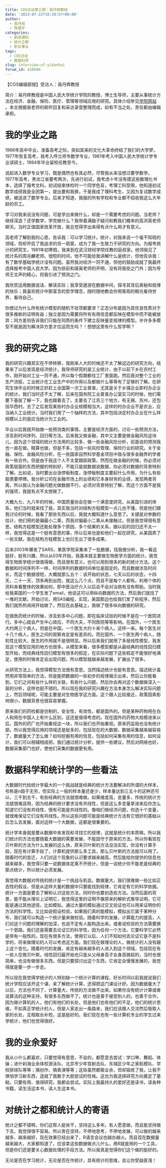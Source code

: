 ```yaml
---
title: COS访谈第三期：易丹辉教授
date: '2013-07-22T10:39:57+00:00'
author:
  - 易丹辉
  - 陈堰平
categories:
  - 新闻通知
  - 统计之都
  - 职业事业
tags:
  - COS访谈
  - 数据科学
slug: interview-of-yidanhui
forum_id: 418946
---
```


【COS编辑部按】受访人：易丹辉教授


简介：易丹辉教授是中国人民大学统计学院的教授，博士生导师，主要从事统计方法在经济、金融、保险、医疗、管理等领域应用的研究。具体介绍参见[学院网站](http://stat.ruc.edu.cn/a/jiaoxuetuandui/jiaoyanshi/2011/0219/129.html) 。本文根据易老师的邮件回复和采访录音整理而成，如有不当之处，责任都由编辑承担。


# 我的学业之路

1966年高中毕业，准备高考之际，突如其来的文化大革命终结了我们的大学梦。1977年恢复高考，我考入呼兰师专数学专业，1981年考入中国人民大学统计学专业读硕士，1984年毕业留校任教至今。

说起进入数学专业学习，既是偶然也有其必然，尽管我从来没想过要学数学。1977年高考，黑龙江省要考两次，先进行初试，我考虑十年没有摸这些数理化书本，选择了报考文科。初试结束体检时一个同学色盲，考理工科受限，他知道初试数学成绩我是全团第一，提出要和我换，于是我成了理科考生，又因为复试数学成绩，被送进了数学专业。后来才知道，我报的所有学校和专业都不招收我这么大年龄的农工。

学习对我来说没有问题，可是学出来做什么，却是一个需要考虑的问题。当老师？继续深造？还学数学，学完做什么？我带着满脑子疑问和教我们概率的高洪英老师聊天。当时正值国家改革开放，我总觉得学出来得有点什么用才有意义。

高老师了解到我的心思，告诉我：可以学习统计。统计，对我来说一个毫不知晓的领域，但却开启了我追求的另一扇窗，成为了我一生致力于研究的方向。为报考统计的研究生，1981年初寒假，我来到在武汉财经学院任教的庭叔家。他领我见了统计系的周兆麟老师。很短的时间，他不可能给我讲解什么是统计，但他告诉我：有了数学基础学统计没有问题。虽然我对经济一窍不通，但他的鼓励成就了我最终选择报考中国人民大学。因为徐前和唐寅老师的开明，没有将我拒之门外；因为导师王文声的精心，将我引进了预测之门。

我欣赏运用数据说话、解读实际；我享受遨游在数据中间，探寻其背后奥秘和规律的快乐；我喜欢统计中那富含的哲学理念，随时随地教会你用客观的眼光看待世界、看待自己。

你想过为什么所有统计模型的随机干扰项都要求？正态分布是因为其优良性质对于很多推断的证明有益；独立是因为需要将所有有用信息都反映在模型中而不能被放弃；同方差则告诉我们只能在同质的条件下建立反映量变规律的模型。许许多多模型不就是因为解决异方差才应运而生吗？！想想这里有什么哲学啊？



# 我的研究之路

我的研究兴趣其实在不停转移，我刚来人大的时候还不太了解这边的研究方向，结果来了以后发现是经济统计，我导师研究的是工业统计，由于以前下乡在农村工作，刚开始对工业一窍不通，所以每个假期都往工厂里面跑。然后我对整个工业的生产流程，工业统计在工业生产中的作用以及都做什么等等有了足够的了解。在研究生快毕业的时候正好赶上全国第一次工业普查，尤其是关于乡镇企业即村办企业的统计。我们当时还不太了解，后来在国务院工业普查办公室实习的时候，他们需要下基层了解一下，我也跟着去了。主要去了江苏三个地方，有无锡、苏州，还包括华西村。去了之后发现某些村办企业规模相当大，这样的村办企业不是农业，应当纳入工业统计。当时我们用了一个抽样的方法，其中包括决定村办企业在什么样规模以上的是应当统计为工业的。

毕业以后我就开始做一些预测类的事情，主要是经济方面的，讨论一些预测方法，涉及到时间序列、回归等方法。后来我又做金融，其中又主要是做金融风险这块儿，因为这个领域的统计方法用的比较多，做一些金融风险分析，前面说的预测我也一直在做。精算也做，但是不多，包括一些风险管理、保险行业的研究。关于金融、保险、金融风险分析，在一些国家自然科学基金项目中我与很多金融界的学者有一些合作。但是由于我这个人不太爱跟踪政策，然而在做金融的时候，你必须对政策层面的东西把握的特别好，不能只是就数据说数据，你必须对数据的背景特别了解。比如说，当时要出台涨停板制度，涨停板制度主要起什么作用，为什么有些股票要停牌。我分析公司在金融市场上的业绩和它本身财务的业绩，发现两者背离，所以我认为金融问题光做数据不行，必须对背景特别了解，而这个方面不是我的强项，我就有点不太想做了。

大概九七、九八年的时候，中国质量协会在做一个满意度研究，从美国引进的体系，他们当时就来找了我，其实我当时对结构方程模型一点儿也不懂，但是他们跟我讨论的时候，我看了那些东西以后，我就大概知道什么意思了。关键是对参数的估计，他们用的是偏最小二乘，而我对偏最小二乘从未接触过，但是我觉得很有意思。结构方程模型还能处理多个原因、多个结果的关系，跟以前的回归还不太一样，我觉得这是一个挺有意思的事，所以后来也是和他们一起在研究，从美国弄了一些文献。我在结构方程模型上也衍生出了很多成果。

后来2003年爆发了SARS，某医学院采集来了一批数据，找我做分析，我一看这挺好，挺有兴趣，所以从03年开始，我基本就主要做生物医学方面的统计。我觉得生物医学统计很值得做，而且很有意义，也可以用到很多的新的统计方法。这个数据和时间序列不一样，时间序列的数据时间单位是固定的，而且数据涉及时间长，而这个数据很短，大概就那么五个：该开始的状态，七天以后的状态，十四天，二十一天，顶多再到出院，就这么几个点，而且不是每个人都有。利用个体的资料来看整体的效果如何，即中医治疗介入以后会不会对治病有没有帮助。当时我给我美国的一个学生发了email，他说这可以用纵向数据的方法，然后我们就找了一堆的文献，开始讨论，用SAS编程，实现，美国那边也给我们发了些程序，然后我们就热热闹闹开始做了。然后在此基础上，我做了很多纵向数据的研究。

在做医药统计的时候，涉及到多中心问题，即在临床试验的时候不是在一个医院进行。多中心就会产生中心效应，不同大夫，不同医院等等影响。在国外，一个医生大约两三个病人，但是在中国，一个医生大约十来个病人。这样一来。每个医生对十几个病人，医生之间的观察肯定是有差异的。而在国外，一个医生两个病人，随机性比较大，医生的作用就不是很明显。所以后来我们就用了多层线性模型，我发现这个模型应用的地方也很多。从模型来看，很多模型都是从最经典的线性回归模型开始，而经典线性回归模型有很多的假定，在实际问题下这些假定不能很好地满足，使用的时候肯定会出现问题，所以模型就越来越发展，扩展出了很多。

从研究方法上，我觉得模型方法很有意思，当然描述统计也挺有意思。描述统计虽然用非常简单的方法，但是能把数据的一些初步的规律揭示出来，然后让你能看到，它们之间有些什么样的关联，有些什么问题，然后你会再对这个数据做深入一层的分析，这样也挺不错的。所以现在我的研究兴趣在方法本身怎么解决实际问题上，然后领域呢，可能主要是对生物医学这方面。这个跟人比较接近，政策因素影响很小，数据背景也很容易掌握。

原来我们的药检都是仿制的，安全性，有效性，都是国外的。但是某种药物用在白人和用在中国人上有什么区别，这还是值得考虑的。现在国外的药物大规模进来以后，国外的药厂也开始重视这一块，所以我们也开始重视。原来药监局也没有统计部。所以我觉得应用的领域还是挺多的，包括现在的大数据，数据采集越来越容易了，数据量大了怎么做？如何挖掘有用的信息，包括如何采集有用的信息，如何设计，我们可以相辅相成把，我们通过统计分析，提供一些建议，然后对网络也好，数据采集部门也好，使他们采集的数据更有用。

# 数据科学和统计学的一些看法

大数据时代给统计学最大的一个挑战就是经典的统计方法要解决的所谓的大样本，号称是n趋于无穷，但实际上一般的样本量还是少，样本量达到三五十的这种还可以，三千到五千，有些经典的方法就很难做。如果维度高，变量多，传统的统计方法就很难适用，因为经典的统计要求没有共线性，但是这么多变量拿进来后你怎么知道它们没有共线性，很有可能是共线性的。像咱们做经济问题，你选十个变量，就很难保证它们没有共线性。所以这些问题可能是经典统计方法有它很好的基础以后怎么去发展，面对这样一个大数据，这都是很重要的。

统计学本身就是要从数据中来发现和寻找它的规律，这就是统计的本质嘛。所以我们统计的方法也要随着大数据的需要发展，不能固守于原来的方法。所以你看现在贝叶斯的方法为什么发展的这么快，原来贝叶斯的方法没法实现，你没有计算手段，现在有计算手段了，计算机提供那么多工具，那么贝叶斯的方法就可以用了。随着时代的变迁，人们对这个现象的认识要求越来越高，然后能给你提供的信息也越来越多，我觉得只要一说数据肯定离不开统计，但是一谈统计你不能老是经典的那点统计，所以统计必须发展。

我觉得大数据对传统的统计是一个挑战与机会。数据量大，我们很难做一些比如正态性的假设，但是从这样大量的数据中只要能找到规律，它肯定有它的科学依据。统计一方面是要去了解和认识这些方法，同时你也要创造些方法。当然后面的背景，能不能从理论上证明它，我觉得这里的证明不像原来的解析式推导证明，它可能是通过其他途径，比如模拟。通过大量的模拟通过交叉验证也可以用来证明你的方法的科学性。又比如说假设检验，如果我们真的能模拟，模拟出它属于某种分布，我们就可以构造一个统计量来做检验。随着科学的发展，计算能力的提高，人们对这个问题的理解的加深，也说不定有人能构造出来。或者说检验的方法需要换一个思路。我们还是需要去论证它的科学性，因为任何一个方法，它要科学它必然是带有一般性的。现在有很多方法，使用它以后，人们不知如何去论证它是不是科学的，将来做理论的人可以考虑这方面。我们现在做理论的人，做统计的人没有跟上这个变化。随着时代的发展，肯定有越来越多的人进入到这个领域，包括现在有一些人在做贝叶斯。线性回归最开始也只是从父母身高子女身高做起的，当时也很简单，也没有做很多东西。但是只要探讨出这个东西，它肯定会慢慢发展的，我觉得就是要一步一步走。

所以现在我觉得学统计的人特别缺一个统计计算的课程，好长时间以前我就说我们统计学院应该开这个课，来了解统计计算，还得把这门课设计好。因为数据量大了以后，方法也不同了，计算量大，传统的方法做不出来。如果你没有统计计算或者说算法的这种支持，有很多东西做不了。统计也是善于接受别人的，也善于合作，因为做计算机的人，他们有他们的长处，但是他们也有他们的不足，他们的统计思维，不如真正学统计的人。但是人家走出一条路来，我们应该跟人交流然后吸取人家的长处，互相取长补短，这是挺好的。我们现在也有一些计算机专业的学生过来学统计，他们也觉得很好。

# 我的业余爱好

我从小什么都喜欢，只要觉得有意思，不会的，都愿意去尝试：学口琴、舞蹈、体操；进什刹海业余体校游泳队、北京市少年宫射击队、东城区少年之家航模队、学校排球队等等；搞创作、搞表演等等；这些虽然都极业余，但却锻炼了我，让我不惧怕学习新东西，造就了我敢于大胆尝试的性格。这也为我选择研究方向奠定了基础，只要有用、值得研究，我都会尝试。实际上我最持久的爱好还是读书，读各种书籍，读生活这本书，读人生这本书。

# 对统计之都和统计人的寄语

统计之都不错啊，你们这帮人挺肯干，坚持这么多年。有人愿意做，而且能坚持做下去，我觉得很不容易。所以贵在坚持，不停地思考，不停地发展，可以做的越来越多、越来越好，现在效果已经出来了，R语言会议也越办越火。而且现在数据量越来越大，大家都知道了，应该拿这些数据做点儿什么，用R就是用的一个工具，但是你们还是要关心数据处理的手段方法。所以我真是觉得你们这个做的挺好的。

无论是否在学习统计，无论是否在作统计，具有统计的思维，会让你受益匪浅！
